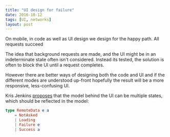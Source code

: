 ```yaml
---
title: "UI design for failure"
date: 2016-10-12
tags: [UI, networks]
layout: post
---
```


On mobile, in code as well as UI design we design for the happy path. All requests succeed

The idea that background requests are made, and the UI might be in an indeterminate state often isn't considered. Instead its tested, the solution is often to block the UI until a request completes.

However there are better ways of designing both the code and UI and if the different modes are understood up-front hopefully the result will be a more responsive, less-confusing UI.

Kris Jenkins [proposes](http://blog.jenkster.com/2016/06/how-elm-slays-a-ui-antipattern.html) that the model behind the UI can be multiple states, which should be reflected in the model:

```elm
type RemoteData e a
    = NotAsked
    | Loading
    | Failure e
    | Success a
```
